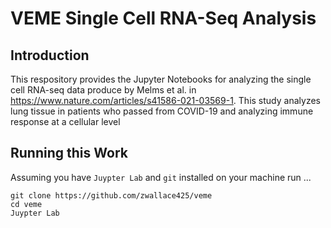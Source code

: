 # VEME Single Cell RNA-Seq Analysis

## Introduction

This respository provides the Jupyter Notebooks for analyzing the single cell RNA-seq data
produce by Melms et al. in https://www.nature.com/articles/s41586-021-03569-1.  This study
analyzes lung tissue in patients who passed from COVID-19 and analyzing immune response 
at a cellular level

## Running this Work

Assuming you have `Juypter Lab` and `git` installed on your machine run ...
	
	git clone https://github.com/zwallace425/veme
	cd veme
	Juypter Lab